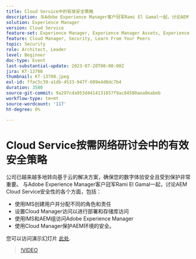 ```yaml
---
title: Cloud Service中的有效安全策略
description: 与Adobe Experience Manager客户冠军Rami El Gamal一起，讨论AEM Cloud Service安全性的各个方面。
solution: Experience Manager
version: Cloud Service
feature-set: Experience Manager, Experience Manager Assets, Experience Manager Sites
feature: Cloud Manager, Security, Learn From Your Peers
topic: Security
role: Architect, Leader
level: Beginner
doc-type: Event
last-substantial-update: 2023-07-20T00:00:00Z
jira: KT-13708
thumbnail: KT-13708.jpeg
exl-id: ffac5c39-a1db-4533-947f-609e4d8dc7b4
duration: 3580
source-git-commit: 9a297cda953d4414131657f9ac84580aea0eabeb
workflow-type: tm+mt
source-wordcount: '117'
ht-degree: 0%

---
```


# Cloud Service按需网络研讨会中的有效安全策略

公司已越来越多地转向基于云的解决方案，确保您的数字体验安全且受到保护非常重要。 与Adobe Experience Manager客户冠军Rami El Gamal一起，讨论AEM Cloud Service安全性的各个方面，包括：

* 使用IMS创建用户并分配不同的角色和责任
* 设置Cloud Manager访问以进行部署和存储库访问
* 使用IMS和AEM组访问Adobe Experience Manager
* 使用Cloud Manager保护AEM环境的安全。

您可以访问演示幻灯片 [此处](../../assets/experience-manager/july2023/effective-security-strategies-in-cloud-service/AEM-CloudManager-Security_Webinar_July_18.pdf).

>[!VIDEO](https://video.tv.adobe.com/v/3421772/?learn=on)
